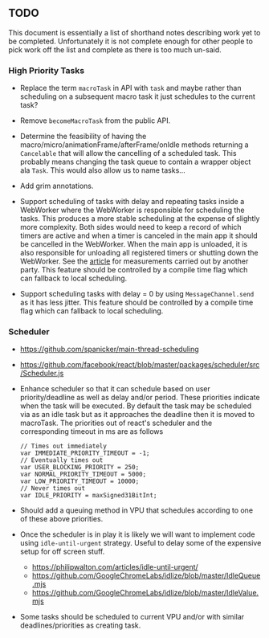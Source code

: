 ## TODO

This document is essentially a list of shorthand notes describing work yet to be completed.
Unfortunately it is not complete enough for other people to pick work off the list and
complete as there is too much un-said.

### High Priority Tasks

* Replace the term `macroTask` in API with `task` and maybe rather than scheduling on a subsequent macro task
  it just schedules to the current task?

* Remove `becomeMacroTask` from the public API.

* Determine the feasibility of having the macro/micro/animationFrame/afterFrame/onIdle methods returning a
  `Cancelable` that will allow the cancelling of a scheduled task. This probably means changing the task queue
  to contain a wrapper object ala `Task`. This would also allow us to name tasks...

* Add grim annotations.

* Support scheduling of tasks with delay and repeating tasks inside a WebWorker where the WebWorker
  is responsible for scheduling the tasks. This produces a more stable scheduling at the expense of
  slightly more complexity. Both sides would need to keep a record of which timers are active and when
  a timer is canceled in the main app it should be cancelled in the WebWorker. When the main app is
  unloaded, it is also responsible for unloading all registered timers or shutting down the WebWorker.
  See the [article](https://medium.com/teads-engineering/the-most-accurate-way-to-schedule-a-function-in-a-web-browser-eadcd164da12)
  for measurements carried out by another party. This feature should be controlled by a compile time
  flag which can fallback to local scheduling.

* Support scheduling tasks with delay = 0 by using `MessageChannel.send` as it has less jitter. This
  feature should be controlled by a compile time flag which can fallback to local scheduling.

### Scheduler

* https://github.com/spanicker/main-thread-scheduling

* https://github.com/facebook/react/blob/master/packages/scheduler/src/Scheduler.js

* Enhance scheduler so that it can schedule based on user priority/deadline as well as delay and/or period.
  These priorities indicate when the task will be executed. By default the task may be scheduled via as an
  idle task but as it approaches the deadline then it is moved to macroTask. The priorities out of react's
  scheduler and the corresponding timeout in ms are as follows

      // Times out immediately
      var IMMEDIATE_PRIORITY_TIMEOUT = -1;
      // Eventually times out
      var USER_BLOCKING_PRIORITY = 250;
      var NORMAL_PRIORITY_TIMEOUT = 5000;
      var LOW_PRIORITY_TIMEOUT = 10000;
      // Never times out
      var IDLE_PRIORITY = maxSigned31BitInt;

* Should add a queuing method in VPU that schedules according to one of these above priorities.

* Once the scheduler is in play it is likely we will want to implement code using `idle-until-urgent` strategy.
  Useful to delay some of the expensive setup for off screen stuff.
  - https://philipwalton.com/articles/idle-until-urgent/
  - https://github.com/GoogleChromeLabs/idlize/blob/master/IdleQueue.mjs
  - https://github.com/GoogleChromeLabs/idlize/blob/master/IdleValue.mjs

* Some tasks should be scheduled to current VPU and/or with similar deadlines/priorities as creating task.
